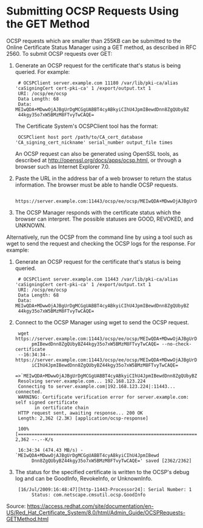 Submitting OCSP Requests Using the GET Method
=============================================

OCSP requests which are smaller than 255KB can be submitted to the Online Certificate Status Manager using a GET method, as described in RFC 2560. To submit OCSP requests over GET:

1. Generate an OCSP request for the certificate that's status is being queried. For example:

		# OCSPClient server.example.com 11180 /var/lib/pki-ca/alias 'caSigningCert cert-pki-ca' 1 /export/output.txt 1
		URI: /ocsp/ee/ocsp
		Data Length: 68
		Data: MEIwQDA+MDwwOjAJBgUrDgMCGgUABBT4cyABkyiCIhU4JpmIBewdDnn8ZgQUbyBZ
		44kgy35o7xW5BMzM8FTvyTwCAQE=

	The Certificate System's OCSPClient tool has the format:
	
		OCSPClient host port /path/to/CA_cert_database 'CA_signing_cert_nickname' serial_number output_file times

	An OCSP request can also be generated using OpenSSL tools, as described at http://openssl.org/docs/apps/ocsp.html, or through a browser such as Internet Explorer 7.0.

2. Paste the URL in the address bar of a web browser to return the status information. The browser must be able to handle OCSP requests.

		https://server.example.com:11443/ocsp/ee/ocsp/MEIwQDA+MDwwOjAJBgUrDgMCGgUABBT4cyABkyiCIhU4JpmIBewdDnn8ZgQUbyBZ44kgy35o7xW5BMzM8FTvyTwCAQE=

3. The OCSP Manager responds with the certificate status which the browser can interpret. The possible statuses are GOOD, REVOKED, and UNKNOWN.

Alternatively, run the OCSP from the command line by using a tool such as wget to send the request and checking the OCSP logs for the response. For example:

1. Generate an OCSP request for the certificate that's status is being queried.

		# OCSPClient server.example.com 11443 /var/lib/pki-ca/alias 'caSigningCert cert-pki-ca' 1 /export/output.txt 1
		URI: /ocsp/ee/ocsp
		Data Length: 68
		Data: MEIwQDA+MDwwOjAJBgUrDgMCGgUABBT4cyABkyiCIhU4JpmIBewdDnn8ZgQUbyBZ
		44kgy35o7xW5BMzM8FTvyTwCAQE=

2. Connect to the OCSP Manager using wget to send the OCSP request.

		wget https://server.example.com:11443/ocsp/ee/ocsp/MEIwQDA+MDwwOjAJBgUrDgMCGgUABBT4cyABkyiCIhU4J
		     pmIBewdDnn8ZgQUbyBZ44kgy35o7xW5BMzM8FTvyTwCAQE= --no-check-certificate
		--16:34:34-- https://server.example.com:11443/ocsp/ee/ocsp/MEIwQDA+MDwwOjAJBgUrDgMCGgUABBT4cyABky
		     iCIhU4JpmIBewdDnn8ZgQUbyBZ44kgy35o7xW5BMzM8FTvyTwCAQE=
		   =>`MEIwQDA+MDwwOjAJBgUrDgMCGgUABBT4cyABkyiCIhU4JpmIBewdDnn8ZgQUbyBZ44kgy35o7xW5BMzM8FTvyTwCAQE='
		Resolving server.example.com... 192.168.123.224
		Connecting to server.example.com|192.168.123.224|:11443... connected.
		WARNING: Certificate verification error for server.example.com: self signed certificate 
		      in certificate chain
		HTTP request sent, awaiting response... 200 OK
		Length: 2,362 (2.3K) [application/ocsp-response]

		100%[======================================================================>] 2,362 --.--K/s

		16:34:34 (474.43 MB/s) - `MEIwQDA+MDwwOjAJBgUrDgMCGgUABBT4cyABkyiCIhU4JpmIBewd
		     Dnn8ZgQUbyBZ44kgy35o7xW5BMzM8FTvyTwCAQE=' saved [2362/2362]

3. The status for the specified certificate is written to the OCSP's debug log and can be GoodInfo, RevokeInfo, or UnknownInfo.

		[16/Jul/2009:16:48:47][http-11443-Processor24]: Serial Number: 1 
		     Status: com.netscape.cmsutil.ocsp.GoodInfo

Source: https://access.redhat.com/site/documentation/en-US/Red_Hat_Certificate_System/8.0/html/Admin_Guide/OCSPRequests-GETMethod.html